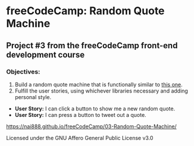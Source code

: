# freeCodeCamp: Random Quote Machine

## Project #3 from the freeCodeCamp front-end development course

### Objectives:

1. Build a random quote machine that is functionally similar to [this one](https://codepen.io/FreeCodeCamp/full/ONjoLe/).
2. Fulfill the user stories, using whichever libraries necessary and adding personal style.

  - **User Story:** I can click a button to show me a new random quote.
  - **User Story:** I can press a button to tweet out a quote.

<https://nai888.github.io/freeCodeCamp/03-Random-Quote-Machine/>

Licensed under the GNU Affero General Public License v3.0
